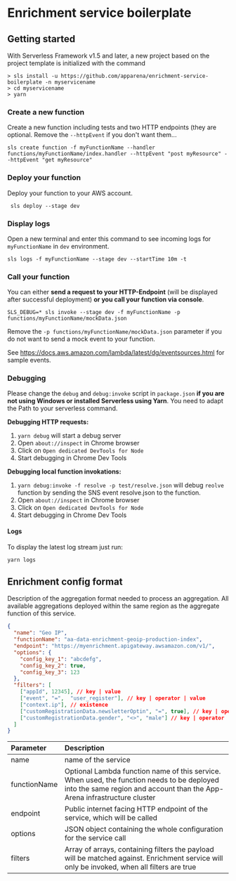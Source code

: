 # Enrichment service boilerplate

## Getting started

With Serverless Framework v1.5 and later, a new project based on the
project template is initialized with the command
```
> sls install -u https://github.com/apparena/enrichment-service-boilerplate -n myservicename
> cd myservicename
> yarn
```
### Create a new function

Create a new function including tests and two HTTP endpoints (they are
optional. Remove the `--httpEvent` if you don't want them...

`sls create function -f myFunctionName --handler
functions/myFunctionName/index.handler --httpEvent "post myResource"
--httpEvent "get myResource"`

### Deploy your function

Deploy your function to your AWS account.

` sls deploy --stage dev`

### Display logs

Open a new terminal and enter this command to see incoming logs for
`myFunctionName` in `dev` environment.

`sls logs -f myFunctionName --stage dev --startTime 10m -t`

### Call your function

You can either **send a request to your HTTP-Endpoint** (will be
displayed after successful deployment) **or you call your function via
console**.

`SLS_DEBUG=* sls invoke --stage dev -f myFunctionName -p
functions/myFunctionName/mockData.json`

Remove the `-p functions/myFunctionName/mockData.json` parameter if you
do not want to send a mock event to your function.

See https://docs.aws.amazon.com/lambda/latest/dg/eventsources.html for
sample events.

### Debugging

Please change the `debug` and `debug:invoke` script in `package.json` **if you
are not using Windows or installed Serverless using Yarn**. You need to
adapt the Path to your serverless command.

**Debugging HTTP requests:**

1. `yarn debug` will start a debug server
2. Open `about://inspect` in Chrome browser
3. Click on `Open dedicated DevTools for Node`
4. Start debugging in Chrome Dev Tools

**Debugging local function invokations:**

1. `yarn debug:invoke -f resolve -p test/resolve.json` will debug
   `reolve` function by sending the SNS event resolve.json to the function.
2. Open `about://inspect` in Chrome browser
3. Click on `Open dedicated DevTools for Node`
4. Start debugging in Chrome Dev Tools

#### Logs

To display the latest log stream just run:

```bash
yarn logs
```

## Enrichment config format

Description of the aggregation format needed to process an aggregation.
All available aggregations deployed within the same region as the aggregate
function of this service.

```json
{
  "name": "Geo IP",
  "functionName": "aa-data-enrichment-geoip-production-index",
  "endpoint": "https://myenrichment.apigateway.awsamazon.com/v1/",
  "options": {
    "config_key_1": "abcdefg",
    "config_key_2": true,
    "config_key_3": 123
  },
  "filters": [
    ["appId", 12345], // key | value
    ["event", "=",  "user_register"], // key | operator | value
    ["context.ip"], // existence
    ["customRegistrationData.newsletterOptin", "=", true], // key | operator | value
    ["customRegistrationData.gender", "<>", "male"] // key | operator | value
  ]
}
```

| Parameter    | Description                                                                                                                                                            |
|:-------------|:-----------------------------------------------------------------------------------------------------------------------------------------------------------------------|
| name         | name of the service                                                                                                                                                    |
| functionName | Optional Lambda function name of this service. When used, the function needs to be deployed into the same region and account than the App-Arena infrastructure cluster |
| endpoint     | Public internet facing HTTP endpoint of the service, which will be called                                                                                              |
| options      | JSON object containing the whole configuration for the service call                                                                                                    |
| filters      | Array of arrays, containing filters the payload will be matched against. Enrichment service will only be invoked, when all filters are true                            |
